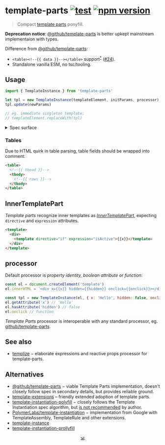# template-parts [![test](https://github.com/spectjs/template-parts/actions/workflows/test.yml/badge.svg)](https://github.com/spectjs/template-parts/actions/workflows/test.yml) [![npm version](https://img.shields.io/npm/v/template-parts)](http://npmjs.org/template-parts)

> Compact [template parts](https://github.com/WICG/webcomponents/blob/gh-pages/proposals/Template-Instantiation.md#32-template-parts-and-custom-template-process-callback) ponyfill.

**Deprecation notice**: [@github/template-parts](https://github.com/github/template-parts) is better upkept mainstream implementaion with types.

Difference from [@github/template-parts](https://github.com/github/template-parts):

- `<table><!--{{ data }}--></table>` support<sup><a href="#tables">*</a></sup> ([#24](https://github.com/domenic/template-parts/issues/2)).
- Standalone vanilla ESM, no tsc/tooling.

<!-- - [`<svg width={{ width }}>`](https://github.com/github/template-parts/issues/26) and other cases fixed. -->

## Usage

```js
import { TemplateInstance } from 'template-parts'

let tpl = new TemplateInstance(templateElement, initParams, processor)
tpl.update(newParams)

// eg. immediate singleton template:
// templateElement.replaceWith(tpl)
```

<details id="spec-surface">
  <summary>Spec surface</summary>

```js
interface TemplateInstance : DocumentFragment {
    void update(any state);
};

callback TemplateProcessCallback = void (TemplateInstance, sequence<TemplatePart>, any state);

dictionary TemplateProcessor {
    TemplateProcessCallback processCallback;
    TemplateProcessCallback? createCallback;
};

interface TemplatePart {
    readonly attribute DOMString expression;
    attribute DOMString? value;
};

interface AttributeTemplatePart : TemplatePart {
    readonly attribute Element element;
    readonly attribute DOMString attributeName;
    readonly attribute DOMString attributeNamespace;
    attribute boolean booleanValue;
};

interface NodeTemplatePart : TemplatePart {
    readonly attribute ContainerNode parentNode;
    readonly attribute Node? previousSibling;
    readonly attribute Node? nextSibling;
    [NewObject] readonly NodeList replacementNodes;
    void replace((Node or DOMString)... nodes);
    void replaceHTML(DOMString html);
};

interface InnerTemplatePart : NodeTemplatePart {
    HTMLTemplateElement template;
    attribute DOMString directive;
};
```
</details>


### Tables

Due to HTML quirk in table parsing, table fields should be wrapped into comment:

```html
<table>
  <!--{{ thead }}-->
  <tbody>
    <!--{{ rows }}-->
  </tbody>
</table>
```

## InnerTemplatePart

_Template parts_ recognize inner templates as [_InnerTemplatePart_](https://github.com/WICG/webcomponents/blob/gh-pages/proposals/Template-Instantiation.md#33-conditionals-and-loops-using-nested-templates), expecting `directive` and `expression` attributes.

```html
<template>
  <div>
    <template directive="if" expression="isActive">{{x}}</template>
  </div>
</template>
```

## processor

Default processor is _property identity, boolean attribute or function_:

```js
const el = document.createElement('template')
el.innerHTML = `<div x={{x}} hidden={{hidden}} onclick={{onclick}}></div>`

const tpl = new TemplateInstance(el, { x: 'Hello', hidden: false, onclick: () => {} })
el.getAttribute('x') // 'Hello'
el.hasAttribute('hidden') // false
el.onclick // function
```

_Template Parts_ processor is interoperable with any standard processor, eg. [github/template-parts](https://github.com/github/template-parts).

## See also

* [templize](https://github.com/spectjs/templize) − elaborate expressions and reactive props processor for template-parts.

## Alternatives

* [@github/template-parts](https://github.com/github/template-parts) − viable Template Parts implementation, doesn't closely follow spec in secondary details, but provides reliable ground.
* [template-extensions](https://github.com/luwes/template-extensions) – friendly extended adoption of template parts. 
* [template-instantiation-polyfill](https://github.com/bennypowers/template-instantiation-polyfill#readme) − closely follows the Template Instantiation spec algorithm, but [is not recommended](https://github.com/bennypowers/template-instantiation-polyfill/pull/2#issuecomment-1004110993) by author.
* [PolymerLabs/template-instantiation](https://github.com/PolymerLabs/template-instantiation) − implementation from Google with TemplateAssembly, TemplateRule and other extensions.
* [template-instance](https://github.com/ar2r13/TemplateInstance)
* [template-instantiation-prollyfill](https://www.npmjs.com/package/template-instantiation-prollyfill)

<p align="center"><a href="https://github.com/krsnzd/license">🕉</a><p>
